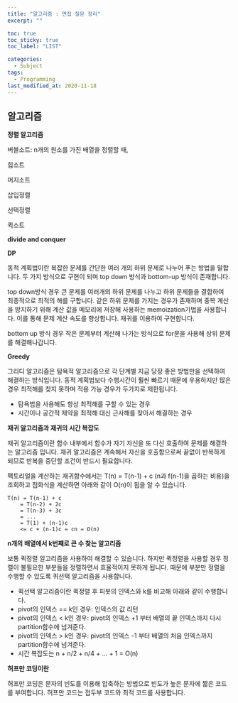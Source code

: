 ```yaml
---
title: "알고리즘 : 면접 질문 정리"
excerpt: ""

toc: true
toc_sticky: true
toc_label: "LIST"

categories:
  - Subject
tags:
  - Programming
last_modified_at: 2020-11-18
---
```




## 알고리즘

**정렬 알고리즘**

버블소트: n개의 원소를 가진 배열을 정렬할 때, 

힙소트

머지소트

삽입정렬

선택정렬

퀵소트

**divide and conquer**



**DP**

동적 계획법이란 복잡한 문제를 간단한 여러 개의 하위 문제로 나누어 푸는 방법을 말합니다. 두 가지 방식으로 구현이 되며 top down 방식과 bottom-up 방식이 존재합니다.

top down방식 경우 큰 문제를 여러개의 하위 문제를 나누고 하위 문제들을 결합하여 최종적으로 최적의 해를 구합니다. 같은 하위 문제를 가지는 경우가 존재하며 중복 계산을 방지하기 위해 계산 값을 메모리에 저장해 사용하는 memoization기법을 사용합니다. 이를 통해 문제 계산 속도를 향상합니다. 재귀를 이용하여 구현합니다.

bottom up 방식 경우 작은 문제부터 계산해 나가는 방식으로 for문을 사용해 상위 문제를 해결해나갑니다.

**Greedy**

그리디 알고리즘은 탐욕적 알고리즘으로 각 단계별 지금 당장 좋은 방법만을 선택하여 해결하는 방식입니다. 동적 계획법보다 수행시간이 훨씬 빠르기 때문에 우용하지만 많은 경우 최적해를 찾지 못하며 적용 가능 경우가 두가지로 제한됩니다.

* 탐욕법을 사용해도 항상 최적해를 구할 수 있는 경우
* 시간이나 공간적 제약을 최적해 대신 근사해를 찾아서 해결하는 경우

**재귀 알고리즘과 재귀의 시간 복잡도**

재귀 알고리즘이란 함수 내부에서 함수가 자기 자신을 또 다신 호출하여 문제를 해결하는 알고리즘 입니다. 재귀 알고리즘은 계속해서 자신을 호출함으로써 끝없이 반복하게 되므로 반복을 중단할 조건이 반드시 필요합니다.

팩토리얼을 계산하는 재귀함수에서는 T(n) = T(n-1) + c (n과 f(n-1)을 곱하는 비용)을 조회하고 점화식을 계산하면 아래와 같이 O(n)이 됨을 알 수 있습니다.

```
T(n) = T(n-1) + c
	= T(n-2) + 2c
	= T(n-3) + 3c
	= ...
	= T(1) + (n-1)c
	<= c + (n-1)c = cn = O(n)
```



**n개의 배열에서 k번째로 큰 수 찾는 알고리즘**

보통 퀵정렬 알고리즘을 사용하여 해결할 수 있습니다. 하지만 퀵정렬을 사용할 경우 정렬이 불필요한 부분들을 정렬하면서 효율적이지 못하게 됩니다. 때문에 부분만 정렬을 수행할 수 있도록 퀴선택 알고리즘을 사용합니다.

* 퀵선택 알고리즘이란 퀵정렬 후 피봇의 인덱스와 k를 비교해 아래와 같이 수행합니다.
* pivot의 인덱스 == k인 경우: 인덱스의 값 리턴
* pivot의 인덱스 < k인 경우: pivot의 인덱스 +1 부터 배열의 끝 인덱스까지 다시 partition함수에 넘겨준다.
* pivot의 인덱스 > k인 경우: pivot의 인덱스 -1 부터 배열의 처음 인덱스까지 partition함수에 넘겨준다.
* 시간 복잡도는 n + n/2 + n/4 + ... + 1 = O(n)

**허프만 코딩이란**

허프만 코딩은 문자의 빈도를 이용해 압축하는 방법으로 빈도가 높은 문자에 짧은 코드를 부여합니다. 허프만 코드는 접두부 코드와 최적 코드를 사용합니다.



